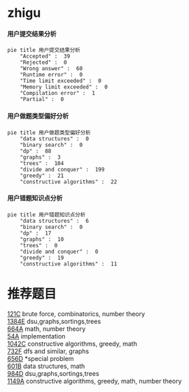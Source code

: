 # zhigu

<!-- tabs:start -->



#### **用户提交结果分析**

```mermaid
pie title 用户提交结果分析
    "Accepted" :  39
    "Rejected" :  0
    "Wrong answer" :  60
    "Runtime error" :  0
    "Time limit exceeded" :  0
    "Memory limit exceeded" :  0
    "Compilation error" :  1
    "Partial" :  0
```

#### **用户做题类型偏好分析**

```mermaid
pie title 用户做题类型偏好分析
    "data structures" :  0
    "binary search" :  0
    "dp" :  88
    "graphs" :  3
    "trees" :  104
    "divide and conquer" :  199
    "greedy" :  21
    "constructive algorithms" :  22
```
#### **用户错题知识点分析**

```mermaid
pie title 用户错题知识点分析
    "data structures" :  6
    "binary search" :  0
    "dp" :  17
    "graphs" :  10
    "trees" :  0
    "divide and conquer" :  0
    "greedy" :  19
    "constructive algorithms" :  11
```



<!-- tabs:end -->
# 推荐题目
[121C](https://codeforces.com/contest/121/problem/C)		brute force,
                        combinatorics,
                        number theory		  
[1384E](https://codeforces.com/contest/1384/problem/E)		dsu,graphs,sortings,trees		  
[664A](https://codeforces.com/contest/664/problem/A)		math,
                        number theory		  
[54A](https://codeforces.com/contest/54/problem/A)		implementation		  
[1042C](https://codeforces.com/contest/1042/problem/C)		constructive algorithms,
                        greedy,
                        math		  
[732F](https://codeforces.com/contest/732/problem/F)		dfs and similar,
                        graphs		  
[656D](https://codeforces.com/contest/656/problem/D)		*special problem		  
[601B](https://codeforces.com/contest/601/problem/B)		data structures,
                        math		  
[984D](https://codeforces.com/contest/984/problem/D)		dsu,graphs,sortings,trees		  
[1149A](https://codeforces.com/contest/1149/problem/A)		constructive algorithms,
                        greedy,
                        math,
                        number theory		  
